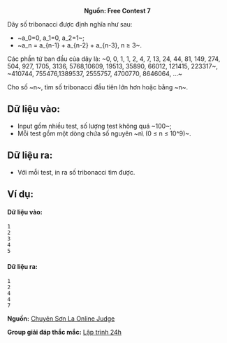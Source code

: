 **<center>Nguồn: Free Contest 7</center>**

Dãy số tribonacci được định nghĩa như sau:
- ~a_0=0, a_1=0, a_2=1~;
- ~a_n = a_{n-1} + a_{n-2} + a_{n-3}, n ≥ 3~.

Các phần tử ban đầu của dãy là: ~0, 0, 1, 1, 2, 4, 7, 13, 24, 44, 81, 149, 274, 504, 927, 1705, 3136, 5768,10609, 19513, 35890, 66012, 121415, 223317~, ~410744, 755476,1389537, 2555757, 4700770, 8646064, …~

Cho số ~n~, tìm số tribonacci đầu tiên lớn hơn hoặc bằng ~n~.

## Dữ liệu vào:
- Input gồm nhiều test, số lượng test không quá ~100~;
- Mỗi test gồm một dòng chứa số nguyên ~n\ (0 ≤ n ≤ 10^9)~.

## Dữ liệu ra:
- Với mỗi test, in ra số tribonacci tìm được.

## Ví dụ:
#### Dữ liệu vào:
```
1
2
3
4
5
```

#### Dữ liệu ra:
```
1
2
4
4
7
```
**Nguồn:** [Chuyên Sơn La Online Judge](http://csloj.ddns.net/)

**Group giải đáp thắc mắc:** [Lập trình 24h](https://www.facebook.com/groups/1386904321519984)